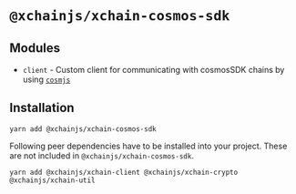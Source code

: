 # `@xchainjs/xchain-cosmos-sdk`

## Modules

- `client` - Custom client for communicating with cosmosSDK chains by using [`cosmjs`](https://github.com/cosmos/cosmjs)

## Installation

```
yarn add @xchainjs/xchain-cosmos-sdk
```

Following peer dependencies have to be installed into your project. These are not included in `@xchainjs/xchain-cosmos-sdk`.

```
yarn add @xchainjs/xchain-client @xchainjs/xchain-crypto @xchainjs/xchain-util
```
